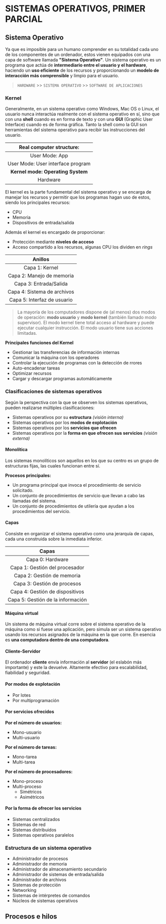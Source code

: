 # SISTEMAS OPERATIVOS, PRIMER PARCIAL
## Sistema Operativo
Ya que es imposible para un humano comprender en su totalidad cada uno de los componentes de un ordenador, estos vienen equipados con una capa de software llamada **"Sistema Operativo"**. Un sistema operativo es un programa que actúa de **intermediario entre el usuario y el hardware**, haciendo un **uso eficiente** de los recursos y proporcionando un **modelo de interacción más comprensible** y limpio para el usuario.

> `HARDWARE` >> `SISTEMA OPERATIVO` >> `SOFTWARE DE APLICACIONES`

### Kernel
Generalmente, en un sistema operativo como Windows, Mac OS o Linux, el usuario nunca interactúa realmente con el sistema operativo en sí, sino que con una **shell** cuando es en forma de texto y con una **GUI** (Graphic User Interface) cuando es de forma gráfica. Tanto la shell como la GUI son herramientas del sistema operativo para recibir las instrucciones del usuario.

|**Real computer structure:**|
|:--------------------------:|
|User Mode: App|
|User Mode: User interface program|
|**Kernel mode: Operating System**|
|Hardware|

El kernel es la parte fundamental del sistema operativo y se encarga de manejar los recursos y permitir que los programas hagan uso de estos, siendo los principales recursos:
* CPU
* Memoria
* Dispositivos de entrada/salida

Además el kernel es encargado de proporcionar:
* Protección mediante **niveles de acceso**
* Acceso compartido a los recursos, algunas CPU los dividen en *rings*

|**Anillos**|
|:-------------------------------:|
|Capa 1: Kernel|
|Capa 2: Manejo de memoria|
|Capa 3: Entrada/Salida|
|Capa 4: Sistema de archivos|
|Capa 5: Interfaz de usuario|

> La mayoría de los computadores dispone de (al menos) dos modos de operación: **modo usuario** y **modo kernel** (también llamado modo supervisor). El modo kernel tiene total acceso al hardware y puede ejecutar cualquier instrucción. El modo usuario tiene sus acciones limitadas.

**Principales funciones del Kernel**
* Gestionar las transferencias de información internas
* Comunicar la máquina con los operadores
* Controlar la ejecución de programas con la detección de rrores
* Auto-encadenar tareas
* Optimizar recursos
* Cargar y descargar programas automáticamente

### Clasificaciones de sistemas operativos
Según la perspectiva con la que se observen los sistemas operativos, pueden realizarse múltiples clasificaciones:
* Sistemas operativos por su **estructura** *(visión interna)*
* Sistemas operativos por los **modos de explotación**
* Sistemas operativos por los **servicios que ofrecen**
* Sistemas operativos por la **forma en que ofrecen sus servicios** *(visión externa)*

#### Monolítica
Los sistemas monolíticos son aquellos en los que su centro es un grupo de estructuras fijas, las cuales funcionan entre sí.

**Procesos principales:**
* Un programa principal que invoca el procedimiento de servicio solicitado.
* Un conjunto de procedimientos de servicio que llevan a cabo las llamadas del sistema.
* Un conjunto de procedimientos de utilería que ayudan a los procedimientos del servicio.

#### Capas
Consiste en organizar el sistema operativo como una jerarquía de capas, cada una construida sobre la inmediata inferior.

|**Capas**|
|:-------------------------------:|
|Capa 0: Hardware|
|Capa 1: Gestión del procesador|
|Capa 2: Gestión de memoria|
|Capa 3: Gestión de procesos|
|Capa 4: Gestión de dispositivos|
|Capa 5: Gestión de la información|

#### Máquina virtual
Un sistema de máquina virtual corre sobre el sistema operativo de la máquina como si fuese una aplicación, pero simula ser un sistema operativo usando los recursos asignados de la máquina en la que corre. En esencia es **una computadora dentro de una computadora**.

#### Cliente-Servidor
El ordenador **cliente** envía información al **servidor** (el eslabón más importante) y este la devuelve. Altamente efectivo para escalabilidad, fiabilidad y seguridad.

#### Por modos de explotación
* Por lotes
* Por multiprogramación

#### Por servicios ofrecidos
**Por el número de usuarios:**
* Mono-usuario
* Multi-usuario

**Por el número de tareas:**
* Mono-tarea
* Multi-tarea

**Por el número de procesadores:**
* Mono-proceso
* Multi-proceso
  * Simétricos
  * Asimétricos

#### Por la forma de ofrecer los servicios
* Sistemas centralizados
* Sistemas de red
* Sistemas distribuidos
* Sistemas operativos paralelos

### Estructura de un sistema operativo
* Administrador de procesos
* Administrador de memoria
* Administrador de almacenamiento secundario
* Administrador de sistemas de entrada/salida
* Administrador de archivos
* Sistemas de protección
* Networking
* Sistemas de intérpretes de comandos
* Núcleos de sistemas operativos

## Procesos e hilos
